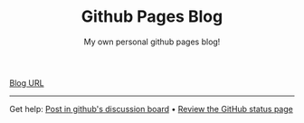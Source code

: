 <header>

<!--
  <<< Author notes: Course header >>>
  Include a 1280×640 image, course title in sentence case, and a concise description in emphasis.
  In your repository settings: enable template repository, add your 1280×640 social image, auto delete head branches.
  Add your open source license, GitHub uses MIT license.
-->

# Github Pages Blog

My own personal github pages blog!

</header>

<!--
  <<< Author notes: Finish >>>
  Review what we learned, ask for feedback, provide next steps.
-->
[Blog URL](https://acfpeacekeeper.github.io/github-pages-blog/)

<footer>

<!--
  <<< Author notes: Footer >>>
  Add a link to get support, GitHub status page, code of conduct, license link.
-->

---

Get help: [Post in github's discussion board](https://github.com/orgs/skills/discussions/categories/github-pages) &bull; [Review the GitHub status page](https://www.githubstatus.com/)
</footer>